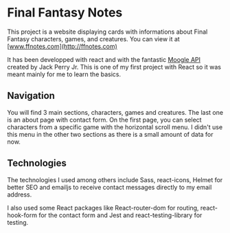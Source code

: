 # Final Fantasy Notes

This project is a website displaying cards with informations about Final Fantasy characters, games, and creatures. You can view it at [www.ffnotes.com](http://ffnotes.com)

It has been developped with react and with the fantastic [Moogle API](https://github.com/jackfperryjr/mog#readme) created by Jack Perry Jr.
This is one of my first project with React so it was meant mainly for me to learn the basics.


## Navigation

You will find 3 main sections, characters, games and creatures. The last one is an about page with contact form. 
On the first page, you can select characters from a specific game with the horizontal scroll menu. I didn't use this menu in the other two sections as there is a small amount of data for now.

## Technologies

The technologies I used among others include Sass, react-icons, Helmet for better SEO and emailjs to receive contact messages directly to my email address. 

I also used some React packages like React-router-dom for routing, react-hook-form for the contact form and Jest and react-testing-library for testing.